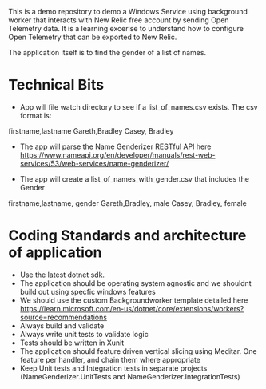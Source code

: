 This is a demo repository to demo a Windows Service using background worker that interacts with New Relic free account by sending Open Telemetry data. It is a learning excerise to understand how to configure Open Telemetry that can be 
exported to New Relic.

The application itself is to find the gender of a list of names.

# Technical Bits

- App will file watch directory to see if a list_of_names.csv exists. The csv format is:

firstname,lastname
Gareth,Bradley
Casey, Bradley

- The app will parse the Name Genderizer RESTful API here https://www.nameapi.org/en/developer/manuals/rest-web-services/53/web-services/name-genderizer/

- The app will create a list_of_names_with_gender.csv that includes the Gender

firstname,lastname, gender
Gareth,Bradley, male
Casey, Bradley, female

# Coding Standards and architecture of application
- Use the latest dotnet sdk.
- The application should be operating system agnostic and we shouldnt build out using specfic windows features
- We should use the custom Backgroundworker template detailed here https://learn.microsoft.com/en-us/dotnet/core/extensions/workers?source=recommendations
- Always build and validate
- Always write unit tests to validate logic
- Tests should be written in Xunit
- The application should feature driven vertical slicing using Meditar. One feature per handler, and chain them where appropriate
- Keep Unit tests and Integration tests in separate projects (NameGenderizer.UnitTests and NameGenderizer.IntegrationTests)
